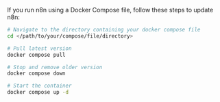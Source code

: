 If you run n8n using a Docker Compose file, follow these steps to update n8n:

```sh
# Navigate to the directory containing your docker compose file
cd </path/to/your/compose/file/directory>

# Pull latest version
docker compose pull

# Stop and remove older version
docker compose down

# Start the container
docker compose up -d
```
